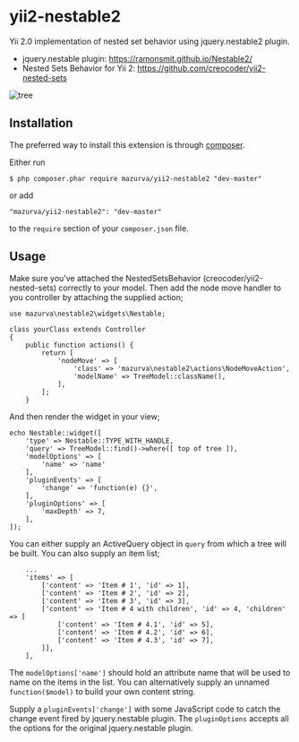 yii2-nestable2
=============

Yii 2.0 implementation of nested set behavior using jquery.nestable2 plugin.
- jquery.nestable plugin: https://ramonsmit.github.io/Nestable2/
- Nested Sets Behavior for Yii 2: https://github.com/creocoder/yii2-nested-sets

![tree](https://user-images.githubusercontent.com/1152567/152440593-2d69b582-264d-4e90-97e7-a642fff01b3b.jpg)

## Installation

The preferred way to install this extension is through [composer](http://getcomposer.org/download/).

Either run

```
$ php composer.phar require mazurva/yii2-nestable2 "dev-master"
```

or add

```
"mazurva/yii2-nestable2": "dev-master"
```

to the ```require``` section of your `composer.json` file.

## Usage

Make sure you've attached the NestedSetsBehavior (creocoder/yii2-nested-sets) correctly to your model.
Then add the node move handler to you controller by attaching the supplied action;

```
use mazurva\nestable2\widgets\Nestable;

class yourClass extends Controller
{
    public function actions() {
        return [
            'nodeMove' => [
                'class' => 'mazurva\nestable2\actions\NodeMoveAction',
                'modelName' => TreeModel::className(),
            ],
        ];
    }

```

And then render the widget in your view;

```
echo Nestable::widget([
    'type' => Nestable::TYPE_WITH_HANDLE,
    'query' => TreeModel::find()->where([ top of tree ]),
    'modelOptions' => [
        'name' => 'name'
    ],
    'pluginEvents' => [
        'change' => 'function(e) {}',
    ],
    'pluginOptions' => [
        'maxDepth' => 7,
    ],
]);

```

You can either supply an ActiveQuery object in `query` from which a tree will be built.
You can also supply an item list;
```
    ...
    'items' => [
        ['content' => 'Item # 1', 'id' => 1],
        ['content' => 'Item # 2', 'id' => 2],
        ['content' => 'Item # 3', 'id' => 3],
        ['content' => 'Item # 4 with children', 'id' => 4, 'children' => [
            ['content' => 'Item # 4.1', 'id' => 5],
            ['content' => 'Item # 4.2', 'id' => 6],
            ['content' => 'Item # 4.3', 'id' => 7],
        ]],
    ],
```

The `modelOptions['name']` should hold an attribute name that will be used to name on the items in the list.
You can alternatively supply an unnamed `function($model)` to build your own content string.

Supply a `pluginEvents['change']` with some JavaScript code to catch the change event fired by jquery.nestable plugin.
The `pluginOptions` accepts all the options for the original jquery.nestable plugin.
